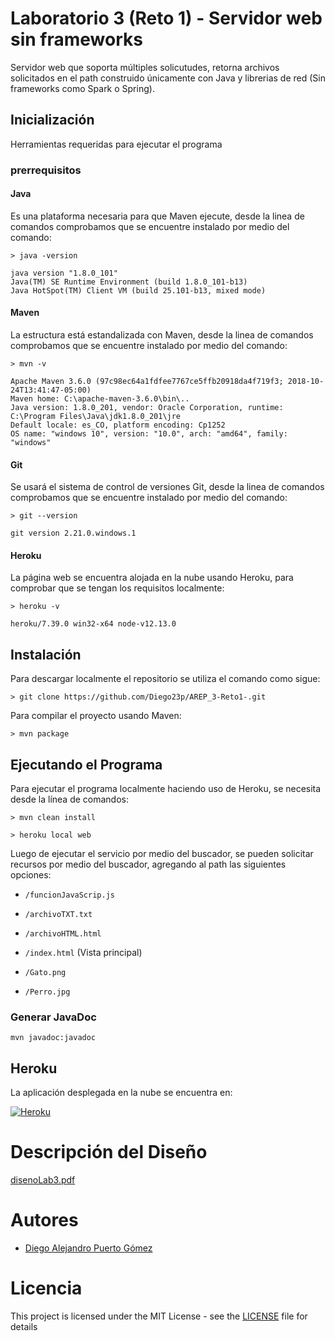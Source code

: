 # Laboratorio 3 (Reto 1) - Servidor web sin frameworks

Servidor web que soporta múltiples solicutudes, retorna archivos solicitados en el path construido únicamente con Java y librerias de red (Sin frameworks como Spark o Spring).

## Inicialización

Herramientas requeridas para ejecutar el programa

### prerrequisitos

#### Java

Es una plataforma necesaria para que Maven ejecute, desde la linea de comandos comprobamos que se encuentre instalado por medio del comando:
```
> java -version

java version "1.8.0_101"
Java(TM) SE Runtime Environment (build 1.8.0_101-b13)
Java HotSpot(TM) Client VM (build 25.101-b13, mixed mode)
```

#### Maven

La estructura está estandalizada con Maven, desde la linea de comandos comprobamos que se encuentre instalado por medio del comando:
```
> mvn -v

Apache Maven 3.6.0 (97c98ec64a1fdfee7767ce5ffb20918da4f719f3; 2018-10-24T13:41:47-05:00)
Maven home: C:\apache-maven-3.6.0\bin\..
Java version: 1.8.0_201, vendor: Oracle Corporation, runtime: C:\Program Files\Java\jdk1.8.0_201\jre
Default locale: es_CO, platform encoding: Cp1252
OS name: "windows 10", version: "10.0", arch: "amd64", family: "windows"
```

#### Git

Se usará el sistema de control de versiones Git, desde la linea de comandos comprobamos que se encuentre instalado por medio del comando:
```
> git --version

git version 2.21.0.windows.1
```

#### Heroku

La página web se encuentra alojada en la nube usando Heroku, para comprobar que se tengan los requisitos localmente:

```
> heroku -v

heroku/7.39.0 win32-x64 node-v12.13.0
```

## Instalación

Para descargar localmente el repositorio se utiliza el comando como sigue:
```
> git clone https://github.com/Diego23p/AREP_3-Reto1-.git
```

Para compilar el proyecto usando Maven:
```
> mvn package
```

## Ejecutando el Programa

Para ejecutar el programa localmente haciendo uso de Heroku, se necesita desde la línea de comandos:
```
> mvn clean install

> heroku local web
```
Luego de ejecutar el servicio por medio del buscador, se pueden solicitar recursos por medio del buscador, agregando al path las siguientes opciones:

* ```/funcionJavaScrip.js```

* ```/archivoTXT.txt```

* ```/archivoHTML.html```

* ```/index.html``` (Vista principal)

* ```/Gato.png```

* ```/Perro.jpg```

### Generar JavaDoc

```
mvn javadoc:javadoc
```

## Heroku

La aplicación desplegada en la nube se encuentra en: 

[![Heroku](https://camo.githubusercontent.com/be46aee4f8d55e322c3e7db60ea23a4deb5427c9/68747470733a2f2f6865726f6b752d62616467652e6865726f6b756170702e636f6d2f3f6170703d6865726f6b752d6261646765)](https://thawing-everglades-60554.herokuapp.com/index.html)

# Descripción del Diseño

[disenoLab3.pdf](disenoLab3.pdf)

# Autores

- [Diego Alejandro Puerto Gómez](https://github.com/Diego23p)

# Licencia

This project is licensed under the MIT License - see the [LICENSE](LICENSE) file for details
